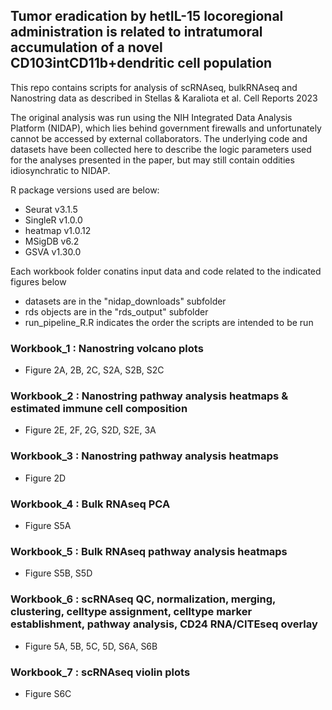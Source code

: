 ## Tumor eradication by hetIL-15 locoregional administration is related to intratumoral accumulation of a novel CD103intCD11b+dendritic cell population


This repo contains scripts for analysis of scRNAseq, bulkRNAseq and Nanostring data as described in Stellas & Karaliota et al. Cell Reports 2023

The original analysis was run using the NIH Integrated Data Analysis Platform (NIDAP), which lies behind government firewalls and unfortunately cannot be accessed by external collaborators. The underlying code and datasets have been collected here to describe the logic parameters used for the analyses presented in the paper, but may still contain oddities idiosynchratic to NIDAP. 

R package versions used are below:

- Seurat v3.1.5
- SingleR v1.0.0
- heatmap v1.0.12
- MSigDB v6.2
- GSVA v1.30.0

Each workbook folder conatins input data and code related to the indicated figures below
- datasets are in the "nidap_downloads" subfolder
- rds objects are in the "rds_output" subfolder
- run_pipeline_R.R indicates the order the scripts are intended to be run

### Workbook_1 : Nanostring volcano plots
- Figure 2A, 2B, 2C, S2A, S2B, S2C


### Workbook_2 : Nanostring pathway analysis heatmaps & estimated immune cell composition
- Figure 2E, 2F, 2G, S2D, S2E, 3A


### Workbook_3 : Nanostring pathway analysis heatmaps
- Figure 2D


### Workbook_4 : Bulk RNAseq PCA
- Figure S5A


### Workbook_5 : Bulk RNAseq pathway analysis heatmaps
- Figure S5B, S5D


### Workbook_6 : scRNAseq QC, normalization, merging, clustering, celltype assignment, celltype marker establishment, pathway analysis, CD24 RNA/CITEseq overlay
- Figure 5A, 5B, 5C, 5D, S6A, S6B


### Workbook_7 : scRNAseq violin plots
- Figure S6C
